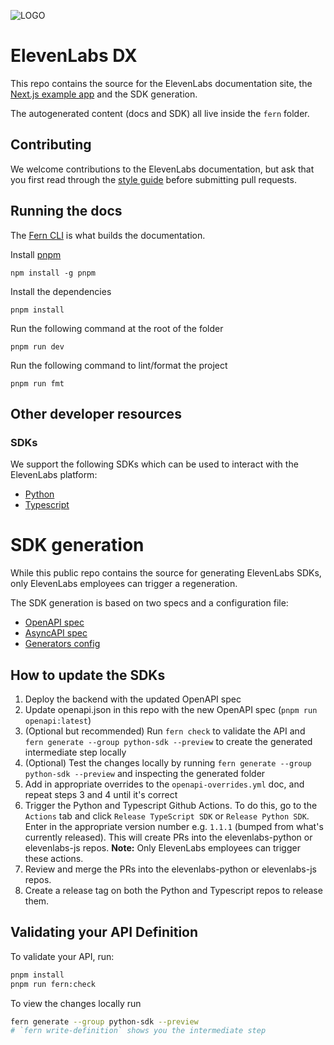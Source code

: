 ![LOGO](https://github.com/elevenlabs/elevenlabs-python/assets/12028621/21267d89-5e82-4e7e-9c81-caf30b237683)

# ElevenLabs DX

This repo contains the source for the ElevenLabs documentation site, the [Next.js example app](./examples/elevenlabs-nextjs/) and the SDK generation.

The autogenerated content (docs and SDK) all live inside the `fern` folder.

## Contributing

We welcome contributions to the ElevenLabs documentation, but ask that you first read through the [style guide](./fern/docs/contributing-style-guide.md) before submitting pull requests.

## Running the docs

The [Fern CLI](https://www.npmjs.com/package/fern-api) is what builds the documentation.

Install [pnpm](https://pnpm.io/installation)

```
npm install -g pnpm
```

Install the dependencies

```
pnpm install
```

Run the following command at the root of the folder

```
pnpm run dev
```

Run the following command to lint/format the project

```
pnpm run fmt
```

## Other developer resources

### SDKs

We support the following SDKs which can be used to interact with the ElevenLabs platform:

- [Python](https://github.com/elevenlabs/elevenlabs-python)
- [Typescript](https://github.com/elevenlabs/elevenlabs-js)

# SDK generation

While this public repo contains the source for generating ElevenLabs SDKs, only ElevenLabs employees can trigger a regeneration.

The SDK generation is based on two specs and a configuration file:

- [OpenAPI spec](./fern/apis/api/openapi.json)
- [AsyncAPI spec](./fern/apis/api/asyncapi.yml)
- [Generators config](./fern/apis/api/generators.yml)

## How to update the SDKs

1. Deploy the backend with the updated OpenAPI spec
2. Update openapi.json in this repo with the new OpenAPI spec (`pnpm run openapi:latest`)
3. (Optional but recommended) Run `fern check` to validate the API and `fern generate --group python-sdk --preview` to create the generated intermediate step locally
4. (Optional) Test the changes locally by running `fern generate --group python-sdk --preview` and inspecting the generated folder
5. Add in appropriate overrides to the `openapi-overrides.yml` doc, and repeat steps 3 and 4 until it's correct
6. Trigger the Python and Typescript Github Actions. To do this, go to the `Actions` tab and click `Release TypeScript SDK` or `Release Python SDK`. Enter in the appropriate version number e.g. `1.1.1` (bumped from what's currently released). This will create PRs into the elevenlabs-python or elevenlabs-js repos. **Note:** Only ElevenLabs employees can trigger these actions.
7. Review and merge the PRs into the elevenlabs-python or elevenlabs-js repos.
8. Create a release tag on both the Python and Typescript repos to release them.

## Validating your API Definition

To validate your API, run:

```sh
pnpm install
pnpm run fern:check
```

To view the changes locally run

```sh
fern generate --group python-sdk --preview
# `fern write-definition` shows you the intermediate step
```
